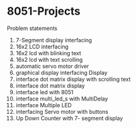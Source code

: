 # 8051-Projects
Problem statements

1. 7-Segment display interfacing
2. 16x2 LCD interfacing
3. 16x2 lcd with blinking text
4. 16x2 lcd with text scrolling
5. automatic servo motor driver
6. graphical display interfacing Display
7. interface dot matrix display with scrolling text
8. interface dot matrix display
9. interface led with 8051
10. interface multi_led_s with MultiDelay
11. interface Multiple LED
12. interfacing Servo motor with buttons
13. Up Down Counter with 7- segment display
